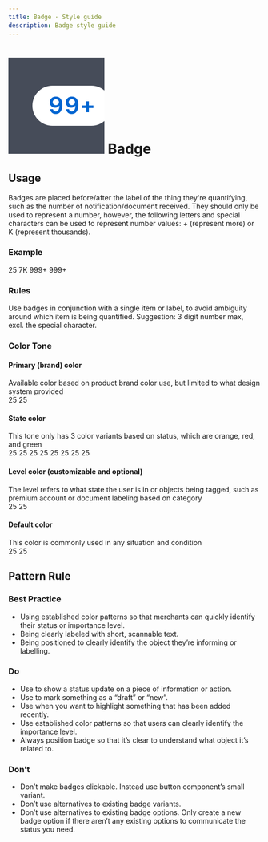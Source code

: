 ```yaml
---
title: Badge · Style guide
description: Badge style guide
---
```

<script setup>
  import Badge from '../../components/badge/Badge.vue'
  import Dot from '../../components/dot/Dot.vue'
</script>

# ![badge](/assets/images/img-guide-badge.svg) Badge

## Usage
Badges are placed before/after the label of the thing they're quantifying, such as the number of notification/document received. They should only be used to represent a number, however, the following letters and special characters can be used to represent number values: + (represent more) or K (represent thousands).

### Example
<div class="space-x-2 pb-8">
  <Badge>25</Badge>
  <Badge style="--p-bg-variant-default: #B79A00;">7K</Badge>
  <Badge variant="light" color="success">999+</Badge>
  <span class="inline-block bg-inverse py-1 px-2 leading-none">
    <Badge variant="inverse" class="!text-warning">999+</Badge>
  </span>
  <Dot color="info" />
  <Dot color="info" variant="pills" />
</div>

### Rules
<div class="flex pb-8">
  <div class="w-2/3">
    Use badges in conjunction with a single item or label, to avoid ambiguity around which item is being quantified. Suggestion: 3 digit number max, excl. the special character.
  </div>
</div>


### Color Tone
#### Primary (brand) color
<div class="flex pb-4">
  <div class="w-2/3">
    Available color based on product brand color use, but limited to what design system provided
  </div>
</div>
<div class="space-x-2 pb-8">
  <Badge color="primary">25</Badge>
  <Badge variant="light" color="primary">25</Badge>
</div>

#### State color
<div class="flex pb-4">
  <div class="w-2/3">
    This tone only has 3 color variants based on status, which are orange, red, and green
  </div>
</div>
<div class="space-x-2 pb-8">
  <Badge color="info">25</Badge>
  <Badge variant="light" color="info">25</Badge>
  <Badge color="warning">25</Badge>
  <Badge variant="light" color="warning">25</Badge>
  <Badge color="danger">25</Badge>
  <Badge variant="light" color="danger">25</Badge>
  <Badge color="success">25</Badge>
  <Badge variant="light" color="success">25</Badge>
</div>

#### Level color (customizable and optional)
<div class="flex pb-4">
  <div class="w-2/3">
    The level refers to what state the user is in or objects being tagged, such as premium account or document labeling based on category
  </div>
</div>
<div class="space-x-2 pb-8">
  <Badge class="!bg-gold-40">25</Badge>
  <Badge variant="light" class="!text-gold-60">25</Badge>
</div>

#### Default color
<div class="flex pb-4">
  <div class="w-2/3">
    This color is commonly used in any situation and condition
  </div>
</div>
<div class="space-x-2 pb-8">
  <Badge>25</Badge>
  <Badge variant="light">25</Badge>
</div>

## Pattern Rule

### Best Practice

<div class="flex">
  <div class="w-2/3">
    <ul>
      <li>Using established color patterns so that merchants can quickly identify their status or importance level.</li>
      <li>Being clearly labeled with short, scannable text.</li>
      <li>Being positioned to clearly identify the object they’re informing or labelling.</li>
    </ul> 
  </div>
</div>

### Do

<div class="flex">
  <div class="w-2/3">
    <ul>
      <li>Use to show a status update on a piece of information or action.</li>
      <li>Use to mark something as a “draft” or “new”.</li>
      <li>Use when you want to highlight something that has been added recently.</li>
      <li>Use established color patterns so that users can clearly identify the importance level.</li>
      <li>Always position badge so that it’s clear to understand what object it’s related to.</li>
    </ul> 
  </div>
</div>

### Don’t

<div class="flex">
  <div class="w-2/3">
    <ul>
      <li>Don’t make badges clickable. Instead use button component’s small variant.</li>
      <li>Don’t use alternatives to existing badge variants.</li>
      <li>
        Don’t use alternatives to existing badge options. 
        Only create a new badge option if there aren’t any existing options to communicate the status you need.
      </li>
    </ul> 
  </div>
</div>

